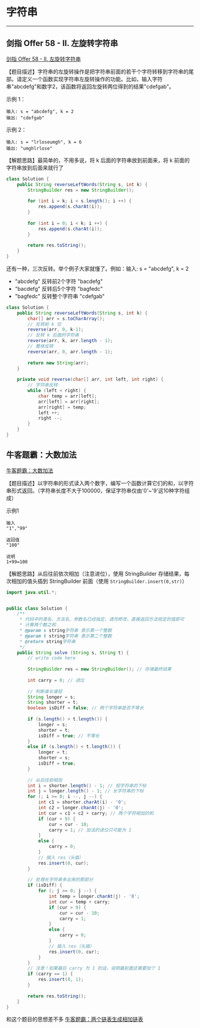 # 字符串

---

## 剑指 Offer 58 - II. 左旋转字符串

[剑指 Offer 58 - II. 左旋转字符串](https://leetcode-cn.com/problems/zuo-xuan-zhuan-zi-fu-chuan-lcof/)

【题目描述】字符串的左旋转操作是把字符串前面的若干个字符转移到字符串的尾部。请定义一个函数实现字符串左旋转操作的功能。比如，输入字符串"abcdefg"和数字2，该函数将返回左旋转两位得到的结果"cdefgab"。

示例 1：

```
输入: s = "abcdefg", k = 2
输出: "cdefgab"
```


示例 2：

```
输入: s = "lrloseumgh", k = 6
输出: "umghlrlose"
```

【解题思路】最简单的，不用多说，将 k 后面的字符串放到前面来，将 k 前面的字符串放到后面来就行了

```java
class Solution {
    public String reverseLeftWords(String s, int k) {
        StringBuilder res = new StringBuilder();
        
        for (int i = k; i < s.length(); i ++) {
            res.append(s.charAt(i));
        }
        
        for (int i = 0; i < k; i ++) {
            res.append(s.charAt(i));
        }
        
        return res.toString();
    }
}
```

还有一种，三次反转。举个例子大家就懂了。例如：输入: s = "abcdefg", k = 2

- "abcdefg" 反转前2个字符 "bacdefg"
- "bacdefg" 反转后5个字符 "bagfedc"
- "bagfedc" 反转整个字符串 "cdefgab"

```java
class Solution {
    public String reverseLeftWords(String s, int k) {
        char[] arr = s.toCharArray();
        // 反转前 k 位
        reverse(arr, 0, k-1);
        // 反转 k 后面的字符串
        reverse(arr, k, arr.length - 1);
        // 整体反转
        reverse(arr, 0, arr.length - 1);
            
        return new String(arr);
    }
    
    private void reverse(char[] arr, int left, int right) {
        // 字符串反转
        while (left < right) {
            char temp = arr[left];
            arr[left] = arr[right];
            arr[right] = temp;
            left ++;
            right --;
        }
    }
}
```

## 牛客题霸：大数加法

[牛客题霸：大数加法](https://www.nowcoder.com/practice/11ae12e8c6fe48f883cad618c2e81475?tpId=190&tqId=36034&rp=1&ru=%2Factivity%2Foj&qru=%2Fta%2Fjob-code-high-rd%2Fquestion-ranking&tab=answerKey)

【题目描述】以字符串的形式读入两个数字，编写一个函数计算它们的和，以字符串形式返回。（字符串长度不大于100000，保证字符串仅由'0'~'9'这10种字符组成）

示例1

```
输入
"1","99"

返回值
"100"

说明
1+99=100 
```

【解题思路】从后往前依次相加（注意进位），使用 StringBuilder 存储结果，每次相加的值头插到 StringBuilder 前面（使用 `StringBuilder.insert(0,str)`）

```java
import java.util.*;


public class Solution {
    /**
     * 代码中的类名、方法名、参数名已经指定，请勿修改，直接返回方法规定的值即可
     * 计算两个数之和
     * @param s string字符串 表示第一个整数
     * @param t string字符串 表示第二个整数
     * @return string字符串
     */
    public String solve (String s, String t) {
        // write code here
        
        StringBuilder res = new StringBuilder(); // 存储最终结果
        
        int carry = 0; // 进位
        
        // 判断谁长谁短
        String longer = s;
        String shorter = t;
        boolean isDiff = false; // 两个字符串是否不等长
        
        if (s.length() > t.length()) {
            longer = s;
            shorter = t;
            isDiff = true; // 不等长
        }
        else if (s.length() < t.length()) {
            longer = t;
            shorter = s;
            isDiff = true; 
        }
        
        // 从后往前相加
        int i = shorter.length() - 1; // 短字符串的下标
        int j = longer.length() - 1; // 长字符串的下标
        for (; i >= 0; i --, j --) {
            int c1 = shorter.charAt(i) - '0';
            int c2 = longer.charAt(j) - '0';
            int cur = c1 + c2 + carry; // 两个字符相加的和
            if (cur > 9) {
                cur = cur - 10;
                carry = 1; // 加法的进位只可能为 1
            }
            else {
                carry = 0;
            }
            // 插入 res（头插）
            res.insert(0, cur);
        }
        
        // 处理长字符串多出来的那部分
        if (isDiff) {
            for (; j >= 0; j --) {
                int temp = longer.charAt(j) - '0';
                int cur = temp + carry;
                if (cur > 9) {
                    cur = cur - 10;
                    carry = 1;
                }
                else {
                    carry = 0;
                }
                // 插入 res（头插）
                res.insert(0, cur);
            }
        }
        // 注意！如果最后 carry 为 1 的话，说明最前面还需要加个 1
        if (carry == 1) {
            res.insert(0, 1);
        }
        
        return res.toString();
    }
}
```

和这个题目的思想差不多 [牛客题霸：两个链表生成相加链表](https://www.nowcoder.com/practice/c56f6c70fb3f4849bc56e33ff2a50b6b?tpId=190&tqId=35219&rp=1&ru=%2Factivity%2Foj&qru=%2Fta%2Fjob-code-high-rd%2Fquestion-ranking&tab=answerKey)